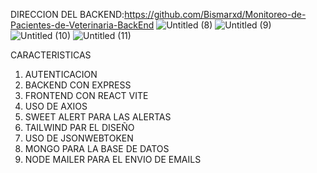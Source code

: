 DIRECCION DEL BACKEND:https://github.com/Bismarxd/Monitoreo-de-Pacientes-de-Veterinaria-BackEnd
![Untitled (8)](https://github.com/Bismarxd/Monitoreo-de-Pacientes-de-Veterinaria-FrontEnd/assets/68196095/a15e67e2-a234-414e-b297-fa414aae3fe1)
![Untitled (9)](https://github.com/Bismarxd/Monitoreo-de-Pacientes-de-Veterinaria-FrontEnd/assets/68196095/d649484b-9a03-439d-956c-2da25102a593)
![Untitled (10)](https://github.com/Bismarxd/Monitoreo-de-Pacientes-de-Veterinaria-FrontEnd/assets/68196095/b2a84f66-11a9-4c33-9387-0ac7a23d45b1)
![Untitled (11)](https://github.com/Bismarxd/Monitoreo-de-Pacientes-de-Veterinaria-FrontEnd/assets/68196095/14839b64-7ff6-4e82-9e39-780bf543ebc0)

CARACTERISTICAS
1. AUTENTICACION
2. BACKEND CON EXPRESS
3. FRONTEND CON REACT VITE
4. USO DE AXIOS
5. SWEET ALERT PARA LAS ALERTAS
6. TAILWIND PAR EL DISEÑO
7. USO DE JSONWEBTOKEN
8. MONGO PARA LA BASE DE DATOS
9. NODE MAILER PARA EL ENVIO DE EMAILS
